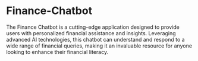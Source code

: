 # Finance-Chatbot
The Finance Chatbot is a cutting-edge application designed to provide users with personalized financial assistance and insights. Leveraging advanced AI technologies, this chatbot can understand and respond to a wide range of financial queries, making it an invaluable resource for anyone looking to enhance their financial literacy.
